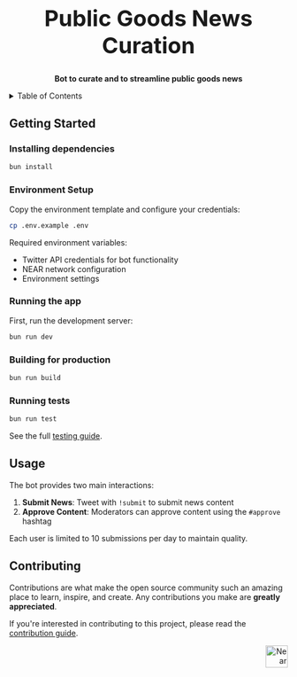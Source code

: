 <!-- markdownlint-disable MD014 -->
<!-- markdownlint-disable MD033 -->
<!-- markdownlint-disable MD041 -->
<!-- markdownlint-disable MD029 -->

<div align="center">

<h1 style="font-size: 2.5rem; font-weight: bold;">Public Goods News Curation</h1>

  <p>
    <strong>Bot to curate and to streamline public goods news</strong>
  </p>

</div>

<details>
  <summary>Table of Contents</summary>

- [Getting Started](#getting-started)
  - [Installing dependencies](#installing-dependencies)
  - [Environment Setup](#environment-setup)
  - [Running the app](#running-the-app)
  - [Building for production](#building-for-production)
  - [Running tests](#running-tests)
- [Usage](#usage)
- [Contributing](#contributing)

</details>

## Getting Started

### Installing dependencies

```bash
bun install
```

### Environment Setup

Copy the environment template and configure your credentials:

```bash
cp .env.example .env
```

Required environment variables:

- Twitter API credentials for bot functionality
- NEAR network configuration
- Environment settings

### Running the app

First, run the development server:

```bash
bun run dev
```

### Building for production

```bash
bun run build
```

### Running tests

```bash
bun run test
```

See the full [testing guide](./playwright-tests/README.md).

## Usage

The bot provides two main interactions:

1. **Submit News**: Tweet with `!submit` to submit news content
2. **Approve Content**: Moderators can approve content using the `#approve` hashtag

Each user is limited to 10 submissions per day to maintain quality.

## Contributing

Contributions are what make the open source community such an amazing place to learn, inspire, and create. Any contributions you make are **greatly appreciated**.

If you're interested in contributing to this project, please read the [contribution guide](./CONTRIBUTING).

<div align="right">
<a href="https://nearbuilders.org" target="_blank">
<img
  src="https://builders.mypinata.cloud/ipfs/QmWt1Nm47rypXFEamgeuadkvZendaUvAkcgJ3vtYf1rBFj"
  alt="Near Builders"
  height="40"
/>
</a>
</div>
